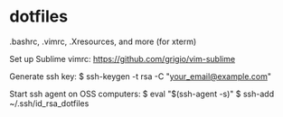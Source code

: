 # dotfiles
.bashrc, .vimrc, .Xresources, and more (for xterm)

Set up Sublime vimrc:
  https://github.com/grigio/vim-sublime

Generate ssh key:
$ ssh-keygen -t rsa -C "your_email@example.com"

Start ssh agent on OSS computers:
$ eval "$(ssh-agent -s)"
$ ssh-add ~/.ssh/id_rsa_dotfiles
